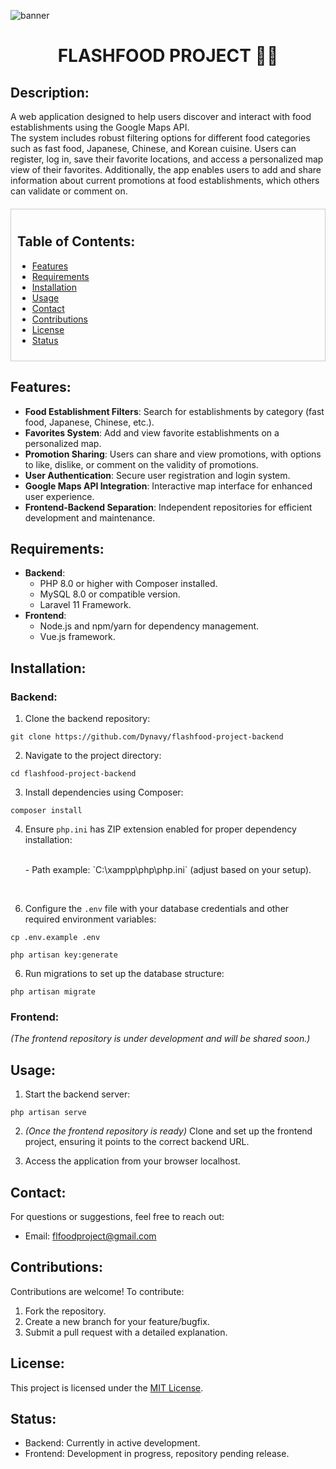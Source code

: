![banner](https://github.com/user-attachments/assets/8d3c7486-6093-497d-ba91-bb31d1a89bfa)

<div align="center">
  <h1>FLASHFOOD PROJECT 🍔🍣</h1>
</div>

## Description:
A web application designed to help users discover and interact with food establishments using the Google Maps API.  
The system includes robust filtering options for different food categories such as fast food, Japanese, Chinese, and Korean cuisine. Users can register, log in, save their favorite locations, and access a personalized map view of their favorites. Additionally, the app enables users to add and share information about current promotions at food establishments, which others can validate or comment on.

<div style="margin: 20px 0; border: 1px solid #ccc; padding: 10px;">

## Table of Contents:

- [Features](#features)
- [Requirements](#requirements)
- [Installation](#installation)
- [Usage](#usage)
- [Contact](#contact)
- [Contributions](#contributions)
- [License](#license)
- [Status](#status)
</div>

## Features:
- **Food Establishment Filters**: Search for establishments by category (fast food, Japanese, Chinese, etc.).
- **Favorites System**: Add and view favorite establishments on a personalized map.
- **Promotion Sharing**: Users can share and view promotions, with options to like, dislike, or comment on the validity of promotions.
- **User Authentication**: Secure user registration and login system.
- **Google Maps API Integration**: Interactive map interface for enhanced user experience.
- **Frontend-Backend Separation**: Independent repositories for efficient development and maintenance.

## Requirements:
- **Backend**:
  - PHP 8.0 or higher with Composer installed.
  - MySQL 8.0 or compatible version.
  - Laravel 11 Framework.
- **Frontend**:
  - Node.js and npm/yarn for dependency management.
  - Vue.js framework.

## Installation:

### Backend:
1. Clone the backend repository:
```
git clone https://github.com/Dynavy/flashfood-project-backend
```
2. Navigate to the project directory:
```
cd flashfood-project-backend
```
3. Install dependencies using Composer:
```
composer install
```
4. Ensure `php.ini` has ZIP extension enabled for proper dependency installation:
   
    <br>
     - Path example: `C:\xampp\php\php.ini` (adjust based on your setup).
<br>
       
6. Configure the `.env` file with your database credentials and other required environment variables:
```
cp .env.example .env

php artisan key:generate
```
6. Run migrations to set up the database structure:
```
php artisan migrate
```

### Frontend:
*(The frontend repository is under development and will be shared soon.)*

## Usage:
1. Start the backend server:
```
php artisan serve
```
2. *(Once the frontend repository is ready)* Clone and set up the frontend project, ensuring it points to the correct backend URL.

3. Access the application from your browser localhost.

## Contact:
For questions or suggestions, feel free to reach out:
- Email: [flfoodproject@gmail.com](mailto:flfoodproject@gmail.com)

## Contributions:
Contributions are welcome! To contribute:
1. Fork the repository.
2. Create a new branch for your feature/bugfix.
3. Submit a pull request with a detailed explanation.

## License:
This project is licensed under the [MIT License](https://opensource.org/licenses/MIT).

## Status:
- Backend: Currently in active development.
- Frontend: Development in progress, repository pending release.

